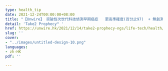 ```yaml
---
type: health_tip
date: 2021-12-24T00:00:00+08:00
title: "【Unwire】 突破性次世代科技偵測早期癌症   更高準確度(百分之97)  + 無創測試"
detail: 'Take2 Prophecy™ '
href: https://unwire.hk/2021/12/14/take2-prophecy-ngs/life-tech/health/
slug: ''
cover:
- "../images/untitled-design-10.png"
languages:
- zh-HK
pdf: ''

---
```

